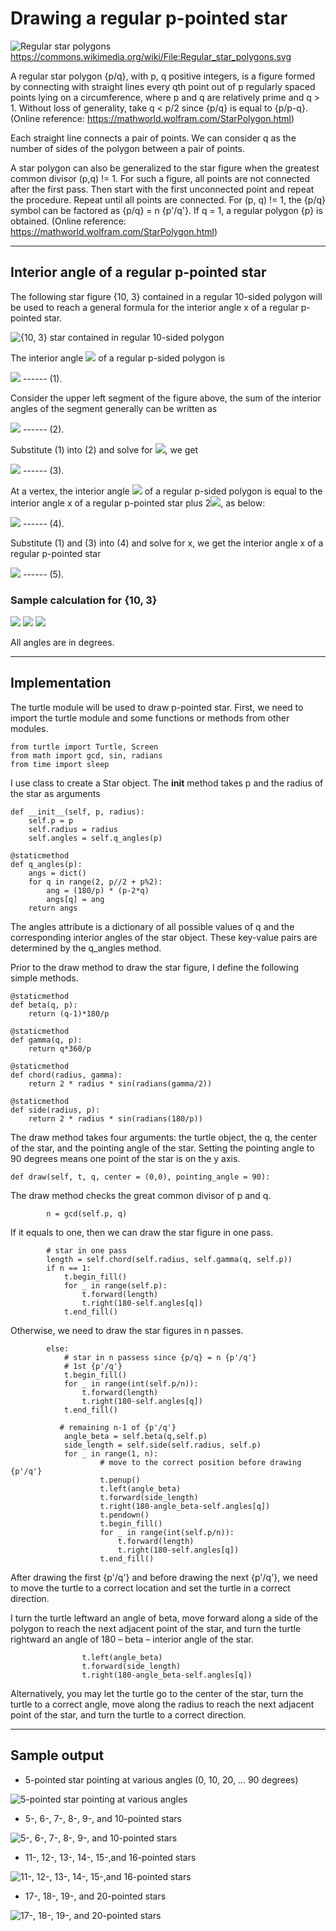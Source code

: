 # Drawing a regular p-pointed star

![Regular star polygons](https://github.com/liawhs/p-pointed-star/blob/main/readme-imgs/Regular_star_polygons.png)
https://commons.wikimedia.org/wiki/File:Regular_star_polygons.svg


A regular star polygon {p/q}, with p, q positive integers, is a figure formed by connecting with straight lines every qth point out of p regularly spaced points lying on a circumference, where p and q are relatively prime and q > 1. Without loss of generality, take q < p/2 since {p/q} is equal to {p/p-q}. (Online reference: https://mathworld.wolfram.com/StarPolygon.html) 


Each straight line connects a pair of points. We can consider q as the number of sides of the polygon between a pair of points.


A star polygon can also be generalized to the star figure when the greatest common divisor (p,q) != 1. For such a figure, all points are not connected after the first pass. Then start with the first unconnected point and repeat the procedure. Repeat until all points are connected. For (p, q) != 1, the {p/q} symbol can be factored as {p/q} = n {p'/q'}. If q = 1, a regular polygon {p} is obtained. (Online reference: https://mathworld.wolfram.com/StarPolygon.html)


---
## Interior angle of a regular p-pointed star
The following star figure {10, 3} contained in a regular 10-sided polygon will be used to reach a general formula for the interior angle x of a regular p-pointed star.


![{10, 3} star contained in regular 10-sided polygon](https://github.com/liawhs/p-pointed-star/blob/main/readme-imgs/%7B10%2C3%7D_star_contained_n_regular_10-sided_polygon.png)


The interior angle <img src="https://render.githubusercontent.com/render/math?math=\alpha"> of a regular p-sided polygon is

<img src="https://render.githubusercontent.com/render/math?math=\alpha = {180\times(p-2)}/{p}">  ------  (1).


Consider the upper left segment of the figure above, the sum of the interior angles of the segment generally can be written as

<img src="https://render.githubusercontent.com/render/math?math=(q-1)\alpha \%2B 2\beta=180(q-1)">  ------  (2).


Substitute (1) into (2) and solve for <img src="https://render.githubusercontent.com/render/math?math=\beta">, we get

<img src="https://render.githubusercontent.com/render/math?math=\beta = \frac{180}{p}(q-1)">  ------  (3).


At a vertex, the interior angle <img src="https://render.githubusercontent.com/render/math?math=\alpha"> of a regular p-sided polygon is equal to the interior angle x of a regular p-pointed star plus 2<img src="https://render.githubusercontent.com/render/math?math=\beta">, as below:

<img src="https://render.githubusercontent.com/render/math?math=\alpha = x \%2B 2\beta">  ------  (4).


Substitute (1) and (3) into (4) and solve for x, we get the interior angle x of a regular p-pointed star

<img src="https://render.githubusercontent.com/render/math?math=\large x = \frac{180}{p}[p - 2q]">  ------  (5).



### Sample calculation for {10, 3}

<img src="https://render.githubusercontent.com/render/math?math=\alpha  = {180\times(p-2)}/{p} = {180\times(10-2)}/{10} = 144">


<img src="https://render.githubusercontent.com/render/math?math=\beta = 180(q -1)/p = 180(2)/10 = 36">


<img src="https://render.githubusercontent.com/render/math?math=x = \frac{180}{p}[p-2q] = \frac{180}{10}[10-2(3)] = 72">


All angles are in degrees.



---
## Implementation

The turtle module will be used to draw p-pointed star. First, we need to import the turtle module and some functions or methods from other modules.

```
from turtle import Turtle, Screen 
from math import gcd, sin, radians
from time import sleep 
``` 
  
       
I use class to create a Star object. The __init__ method takes p and the radius of the star as arguments

    def __init__(self, p, radius):
        self.p = p
        self.radius = radius
        self.angles = self.q_angles(p)

    @staticmethod    
    def q_angles(p):
        angs = dict()
        for q in range(2, p//2 + p%2):
            ang = (180/p) * (p-2*q)
            angs[q] = ang
        return angs


The angles attribute is a dictionary of all possible values of q and the corresponding interior angles of the star object. These key-value pairs are determined by the q_angles method.


Prior to the draw method to draw the star figure, I define the following simple methods.

    @staticmethod
    def beta(q, p):
        return (q-1)*180/p

    @staticmethod
    def gamma(q, p):
        return q*360/p

    @staticmethod
    def chord(radius, gamma):
        return 2 * radius * sin(radians(gamma/2))

    @staticmethod
    def side(radius, p):
        return 2 * radius * sin(radians(180/p))


The draw method takes four arguments: the turtle object, the q, the center of the star, and the pointing angle of the star. Setting the pointing angle to 90 degrees means one point of the star is on the y axis.

    def draw(self, t, q, center = (0,0), pointing_angle = 90):

The draw method checks the great common divisor of p and q. 
```
        n = gcd(self.p, q)
```

If it equals to one, then we can draw the star figure in one pass.
```
        # star in one pass
        length = self.chord(self.radius, self.gamma(q, self.p))
        if n == 1:
            t.begin_fill()
            for _ in range(self.p):
                t.forward(length)
                t.right(180-self.angles[q])
            t.end_fill() 
```

Otherwise, we need to draw the star figures in n passes.
```
        else:
            # star in n passess since {p/q} = n {p'/q'}
            # 1st {p'/q'}
            t.begin_fill()
            for _ in range(int(self.p/n)):
                t.forward(length)
                t.right(180-self.angles[q])
            t.end_fill() 

           # remaining n-1 of {p'/q'}
            angle_beta = self.beta(q,self.p)
            side_length = self.side(self.radius, self.p)
            for _ in range(1, n):
                    # move to the correct position before drawing {p'/q'}
                    t.penup()
                    t.left(angle_beta)
                    t.forward(side_length)
                    t.right(180-angle_beta-self.angles[q])
                    t.pendown()
                    t.begin_fill()
                    for _ in range(int(self.p/n)):
                        t.forward(length)
                        t.right(180-self.angles[q])
                    t.end_fill()         
```

After drawing the first {p'/q'} and before drawing the next {p'/q'}, we need to move the turtle to a correct location and set the turtle in a correct direction. 

I turn the turtle leftward an angle of beta, move forward along a side of the polygon to reach the next adjacent point of the star, and turn the turtle rightward an angle of 180 – beta – interior angle of the star.

                    t.left(angle_beta)
                    t.forward(side_length)
                    t.right(180-angle_beta-self.angles[q])


Alternatively, you may let the turtle go to the center of the star, turn the turtle to a correct angle, move along the radius to reach the next adjacent point of the star, and turn the turtle to a correct direction.

---
## Sample output

 - 5-pointed star pointing at various angles (0, 10, 20, ... 90 degrees)
 
 
 ![5-pointed star pointing at various angles](https://github.com/liawhs/p-pointed-star/blob/main/readme-imgs/5-pointed%20star%20pointing%20at%20various%20angles.png)


 - 5-, 6-, 7-, 8-, 9-, and 10-pointed stars


 ![5-, 6-, 7-, 8-, 9-, and 10-pointed stars](https://github.com/liawhs/p-pointed-star/blob/main/readme-imgs/5%20to%2010-pointed%20stars.png)


 - 11-, 12-, 13-, 14-, 15-,and 16-pointed stars


 ![11-, 12-, 13-, 14-, 15-,and 16-pointed stars](https://github.com/liawhs/p-pointed-star/blob/main/readme-imgs/11%20to%2016-pointed%20stars.png)


 - 17-, 18-, 19-, and 20-pointed stars


 ![17-, 18-, 19-, and 20-pointed stars](https://github.com/liawhs/p-pointed-star/blob/main/readme-imgs/17%20to%2020-pointed%20stars.png)
